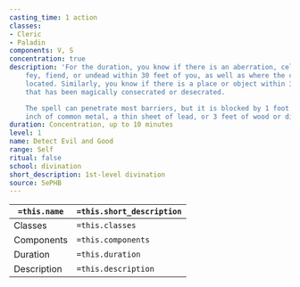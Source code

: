 ```yaml
---
casting_time: 1 action
classes:
- Cleric
- Paladin
components: V, S
concentration: true
description: 'For the duration, you know if there is an aberration, celestial, elemental,
    fey, fiend, or undead within 30 feet of you, as well as where the creature is
    located. Similarly, you know if there is a place or object within 30 feet of you
    that has been magically consecrated or desecrated.

    The spell can penetrate most barriers, but it is blocked by 1 foot of stone, 1
    inch of common metal, a thin sheet of lead, or 3 feet of wood or dirt.'
duration: Concentration, up to 10 minutes
level: 1
name: Detect Evil and Good
range: Self
ritual: false
school: divination
short_description: 1st-level divination
source: 5ePHB
---
```


| `=this.name` | `=this.short_description` |
| ------------ | ------------------------- |
| Classes      | `=this.classes`           |
| Components   | `=this.components`        |
| Duration     | `=this.duration`          |
| Description  | `=this.description`       |